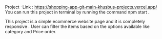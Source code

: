 Project -Link : https://shopping-app-git-main-khusbus-projects.vercel.app/
You can run this project in terminal by running the command npm start .


This project is a simple ecommerce website page and it is completely responsive .
User can filter the items  based on the options available like category and Price order.

